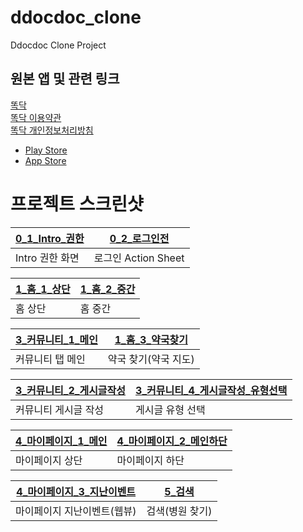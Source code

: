 # ddocdoc_clone  
    
Ddocdoc Clone Project  
    
## 원본 앱 및 관련 링크
  
[똑닥](https://ddocdoc.com/)  
[똑닥 이용약관](https://ddocdoc.com/terms/service)  
[똑닥 개인정보처리방침](https://ddocdoc.com/terms/privacy)  
    
    
- [Play Store](https://play.google.com/store/apps/details?id=com.bbros.sayup&hl=ko-KR)
- [App Store](https://apps.apple.com/kr/app/똑닥-병원을-쉽고-편리하게/id1014889755)
  
  
# 프로젝트 스크린샷
  
[0_1_Intro_권한](https://github.com/faithinker/ddocdoc_clone/assets/39996770/9c564e92-ee76-43ce-8de9-5e4fab7930a5) | [0_2_로그인전](https://github.com/faithinker/ddocdoc_clone/assets/39996770/c630742a-162a-4c5c-9ef1-133eaccf91f1)
---|---|
Intro 권한 화면|로그인 Action Sheet
  
[1_홈_1_상단](https://github.com/faithinker/ddocdoc_clone/assets/39996770/ea0a012c-a6ae-4cdf-8916-a12b5c8de521) | [1_홈_2_중간](https://github.com/faithinker/ddocdoc_clone/assets/39996770/76b41ea0-f6c8-49e5-b44b-063bdbf187fd)
---|---|
홈 상단|홈 중간
  
[3_커뮤니티_1_메인](https://github.com/faithinker/ddocdoc_clone/assets/39996770/d40de45a-46b8-4803-bf17-371a8d6c5d31) | [1_홈_3_약국찾기](https://github.com/faithinker/ddocdoc_clone/assets/39996770/c648c64d-625a-4a55-828d-c18729c243a5)
---|---|
커뮤니티 탭 메인|약국 찾기(약국 지도)
  
[3_커뮤니티_2_게시글작성](https://github.com/faithinker/ddocdoc_clone/assets/39996770/24cc3020-c3a6-4346-ba5c-94990bbaba0c) | [3_커뮤니티_4_게시글작성_유형선택](https://github.com/faithinker/ddocdoc_clone/assets/39996770/0b2fea50-3f90-43f0-899e-df0608652e7f)
---|---|
커뮤니티 게시글 작성|게시글 유형 선택
    
[4_마이페이지_1_메인](https://github.com/faithinker/ddocdoc_clone/assets/39996770/ea579592-14fa-4dc8-8055-eed3f5941aee) | [4_마이페이지_2_메인하단](https://github.com/faithinker/ddocdoc_clone/assets/39996770/4590bcb0-848d-447b-8051-34fef84686a8)
---|---|
마이페이지 상단|마이페이지 하단
      
[4_마이페이지_3_지난이벤트](https://github.com/faithinker/ddocdoc_clone/assets/39996770/85b8c79c-5344-4252-8470-399cd644dd24) | [5_검색](https://github.com/faithinker/ddocdoc_clone/assets/39996770/cedc53d5-b0e9-45fd-b4ac-897707d4a57d)
---|---|
마이페이지 지난이벤트(웹뷰)|검색(병원 찾기)